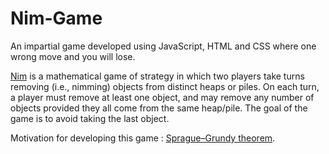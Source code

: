 # Nim-Game
An impartial game developed using JavaScript, HTML and CSS where one wrong move and you will lose.

[Nim](https://en.wikipedia.org/wiki/Nim) is a mathematical game of strategy in which two players take turns removing (i.e., nimming) objects from distinct heaps or piles. On each turn, a player must remove at least one object, and may remove any number of objects provided they all come from the same heap/pile. The goal of the game is to avoid taking the last object.

Motivation for developing this game : [Sprague–Grundy theorem](https://en.wikipedia.org/wiki/Sprague%E2%80%93Grundy_theorem).
